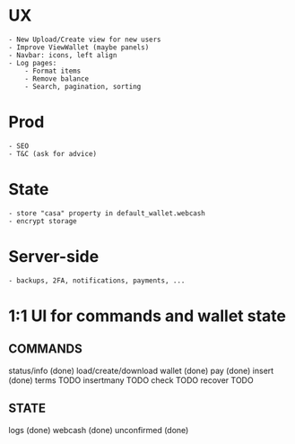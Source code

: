 # UX
	- New Upload/Create view for new users
	- Improve ViewWallet (maybe panels)
	- Navbar: icons, left align
	- Log pages:
		- Format items
		- Remove balance
		- Search, pagination, sorting

# Prod

	- SEO
	- T&C (ask for advice)

# State
	- store "casa" property in default_wallet.webcash
	- encrypt storage

# Server-side
	- backups, 2FA, notifications, payments, ...

# 1:1 UI for commands and wallet state

## COMMANDS
status/info (done)
load/create/download wallet (done)
pay (done)
insert (done)
terms TODO
insertmany TODO
check TODO
recover TODO

## STATE
logs (done)
webcash (done)
unconfirmed (done)
